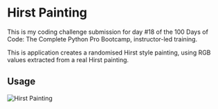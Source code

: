 # Hirst Painting

This is my coding challenge submission for day #18 of the 100 Days of Code: The Complete Python Pro Bootcamp, instructor-led training.

This is application creates a randomised Hirst style painting, using RGB values extracted from a real Hirst painting.

## Usage

![Hirst Painting](https://i.imgur.com/ko6lYne.png)

